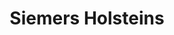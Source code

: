 ---
layout: post
title:  Siemers Holsteins
image: siemers-holsteins.jpg
categories: agricultural projects
---